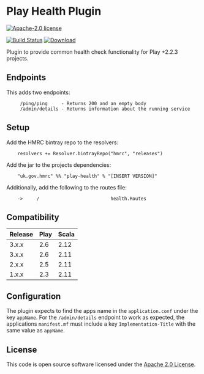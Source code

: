 # Play Health Plugin

[![Apache-2.0 license](http://img.shields.io/badge/license-Apache-brightgreen.svg)](http://www.apache.org/licenses/LICENSE-2.0.html)

[![Build Status](https://travis-ci.org/hmrc/play-health.svg)](https://travis-ci.org/hmrc/play-health) [ ![Download](https://api.bintray.com/packages/hmrc/releases/play-health/images/download.svg) ](https://bintray.com/hmrc/releases/play-health/_latestVersion)


Plugin to provide common health check functionality for Play +2.2.3 projects.

## Endpoints

This adds two endpoints:

```
     /ping/ping     - Returns 200 and an empty body
     /admin/details - Returns information about the running service
```

## Setup

Add the HMRC bintray repo to the resolvers:

```
    resolvers += Resolver.bintrayRepo("hmrc", "releases")
```

Add the jar to the projects dependencies:

```
    "uk.gov.hmrc" %% "play-health" % "[INSERT VERSION]"
```

Additionally, add the following to the routes file:

```
    ->     /                          health.Routes
```

## Compatibility

| Release | Play | Scala |
|:--------|:-----|:------|
| 3.x.x   | 2.6  | 2.12  |
| 3.x.x   | 2.6  | 2.11  |
| 2.x.x   | 2.5  | 2.11  |
| 1.x.x   | 2.3  | 2.11  |



## Configuration

The plugin expects to find the apps name in the `application.conf` under the key `appName`.
For the `/admin/details` endpoint to work as expected, the applications `manifest.mf` must include a key `Implementation-Title` with the same value as `appName`.

## License ##
 
This code is open source software licensed under the [Apache 2.0 License]("http://www.apache.org/licenses/LICENSE-2.0.html").


